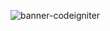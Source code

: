 ![banner-codeigniter](https://github.com/aslan-asilon31/aradan_codeigniter/assets/116990574/002d60c9-ef15-4e77-8f0d-76498fee88f4)
